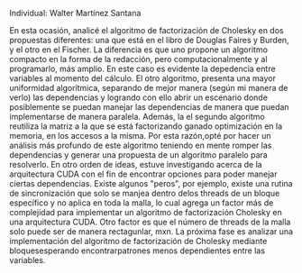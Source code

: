 Individual: Walter Martínez Santana

En esta ocasión, analicé el algoritmo de factorización de Cholesky en dos propuestas diferentes: una que está en el libro de Douglas Faires y Burden, y el otro en el Fischer. 
La diferencia es que uno propone un algoritmo compacto en la forma de la redacción, pero computacionalmente y al programarlo, más amplio. En este caso es evidente la depedencia
entre variables al momento del cálculo. El otro algoritmo, presenta una mayor uniformidad algorítmica, separando de mejor manera (según mi manera de verlo) las dependencias y
logrando con ello abrir un escenario donde posiblemente se puedan manejar las dependencias de manera que puedan implementarse de manera paralela.
Además, la el segundo algoritmo reutiliza la matriz a la que se está factorizando ganado optimización en la memoria, en los accesos a la misma.
Por esta razón,opté por hacer un análisis más profundo de este algoritmo teniendo en mente romper las dependencias y generar una propuesta de un algoritmo paralelo para
resolverlo. 
En otro orden de ideas, estuve investigando acerca de la arquitectura CUDA con el fin de encontrar opciones para poder manejar ciertas dependencias. Existe algunos "peros", 
por ejemplo, existe una rutina de sincronización que solo se manjea dentro delos threads de un bloque específico y no aplica en toda la malla, lo cual agrega un factor más de complejidad
para implementar un algoritmo de factorización Cholesky en una arquitectura CUDA. Otro factor es que el número de threads de la malla solo puede ser  de manera rectagunlar, mxn.
La próxima fase es analizar una implementación del algoritmo de factorización de Cholesky mediante bloquesesperando encontrarpatrones menos dependientes entre las variables.
